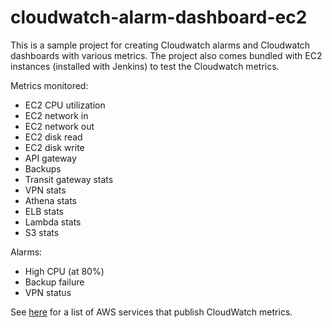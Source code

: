 # cloudwatch-alarm-dashboard-ec2

This is a sample project for creating Cloudwatch alarms and Cloudwatch dashboards with various metrics. The project also comes bundled with EC2 instances (installed with Jenkins) to test the Cloudwatch metrics.

Metrics monitored:

* EC2 CPU utilization
* EC2 network in
* EC2 network out
* EC2 disk read
* EC2 disk write
* API gateway
* Backups
* Transit gateway stats
* VPN stats
* Athena stats
* ELB stats
* Lambda stats
* S3 stats

Alarms:

* High CPU (at 80%)
* Backup failure
* VPN status

See [here](https://docs.aws.amazon.com/AmazonCloudWatch/latest/monitoring/aws-services-cloudwatch-metrics.html) for a list of AWS services that publish CloudWatch metrics.